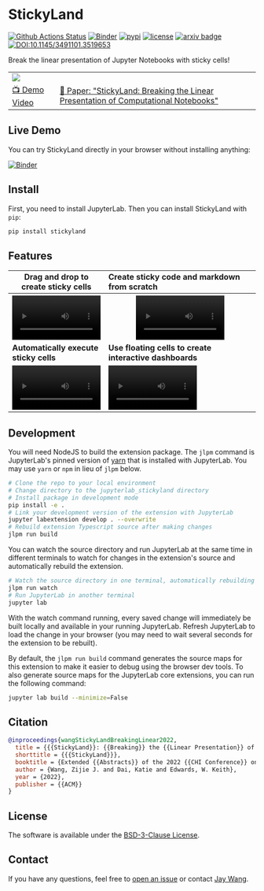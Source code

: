 # StickyLand

[![Github Actions Status](https://github.com/xiaohk/stickyland/workflows/Build/badge.svg)](https://github.com/xiaohk/stickyland/actions/workflows/build.yml)
[![Binder](https://mybinder.org/badge_logo.svg)](https://mybinder.org/v2/gh/xiaohk/stickyland/master?urlpath=lab/tree/examples/example-adult.ipynb)
[![pypi](https://img.shields.io/pypi/v/jupyterlab-stickyland?color=blue)](https://pypi.python.org/pypi/jupyterlab-stickyland)
[![license](https://img.shields.io/pypi/l/jupyterlab-stickyland?color=orange)](https://github.com/xiaohk/stickyland/blob/master/LICENSE)
[![arxiv badge](https://img.shields.io/badge/arXiv-2202.11086-red)](https://arxiv.org/abs/2202.11086)
[![DOI:10.1145/3491101.3519653](https://img.shields.io/badge/DOI-10.1145/3491101.3519653-blue)](https://doi.org/10.1145/3491101.3519653)

Break the linear presentation of Jupyter Notebooks with sticky cells!

<table>
  <tr>
    <td colspan="2"><img src='https://i.imgur.com/FtmHafo.png'></td>
  </tr>
  <tr></tr>
  <tr>
    <td><a href="https://youtu.be/OKaPmEBzEX0">📺 Demo Video</a></td>
    <td><a href="https://arxiv.org/abs/2202.11086">📖 Paper: "StickyLand: Breaking the Linear Presentation of Computational Notebooks"</a></td>
  </tr>
</table>

## Live Demo

You can try StickyLand directly in your browser without installing anything:

[![Binder](https://mybinder.org/badge_logo.svg)](https://mybinder.org/v2/gh/xiaohk/stickyland/master?urlpath=lab/tree/examples/example-adult.ipynb)

## Install

First, you need to install JupyterLab. Then you can install StickyLand with `pip`:

```bash
pip install stickyland
```

## Features

<table>
  <tr></tr>
  <tr></tr>
  <tr><td style="text-align:center"><b>Drag and drop to create sticky cells</b></td><td><b>Create sticky code and markdown from scratch</b></td></tr>
  <tr></tr>
  <tr><th><video src='https://user-images.githubusercontent.com/15007159/155241848-298e593e-de7b-4d6e-be48-fd738c2586e6.mp4' width=180></video></th><th><video src='https://user-images.githubusercontent.com/15007159/155241844-4a5a910d-3cdf-48d2-9c6d-acb9e23fe6a4.mp4' width=180></video></th></tr>
  <tr></tr>
  <tr><td><b>Automatically execute sticky cells</b></td><td><b>Use floating cells to create interactive dashboards</b></td></tr>
  <tr></tr>
  <tr><td style="width:20px"><video src='https://user-images.githubusercontent.com/15007159/155242259-925ca910-f1d4-4b8d-b085-5120f1a21da6.mp4' width=180></video></td><td><video src='https://user-images.githubusercontent.com/15007159/155243403-30625bd4-611c-4096-934d-7219fd6be8cb.mp4' width=180></video></td></tr>
</table>

## Development

You will need NodeJS to build the extension package.
The `jlpm` command is JupyterLab's pinned version of
[yarn](https://yarnpkg.com/) that is installed with JupyterLab. You may use
`yarn` or `npm` in lieu of `jlpm` below.

```bash
# Clone the repo to your local environment
# Change directory to the jupyterlab_stickyland directory
# Install package in development mode
pip install -e .
# Link your development version of the extension with JupyterLab
jupyter labextension develop . --overwrite
# Rebuild extension Typescript source after making changes
jlpm run build
```

You can watch the source directory and run JupyterLab at the same time in different terminals to watch for changes in the extension's source and automatically rebuild the extension.

```bash
# Watch the source directory in one terminal, automatically rebuilding when needed
jlpm run watch
# Run JupyterLab in another terminal
jupyter lab
```

With the watch command running, every saved change will immediately be built locally and available in your running JupyterLab. Refresh JupyterLab to load the change in your browser (you may need to wait several seconds for the extension to be rebuilt).

By default, the `jlpm run build` command generates the source maps for this extension to make it easier to debug using the browser dev tools. To also generate source maps for the JupyterLab core extensions, you can run the following command:

```bash
jupyter lab build --minimize=False
```

## Citation

```bibTeX
@inproceedings{wangStickyLandBreakingLinear2022,
  title = {{{StickyLand}}: {{Breaking}} the {{Linear Presentation}} of {{Computational Notebooks}}},
  shorttitle = {{{StickyLand}}},
  booktitle = {Extended {{Abstracts}} of the 2022 {{CHI Conference}} on {{Human Factors}} in {{Computing Systems}}},
  author = {Wang, Zijie J. and Dai, Katie and Edwards, W. Keith},
  year = {2022},
  publisher = {{ACM}}
}
```

## License

The software is available under the [BSD-3-Clause License](https://github.com/xiaohk/stickyland/blob/master/LICENSE).

## Contact

If you have any questions, feel free to [open an issue](https://github.com/xiaohk/stickyland/issues/new) or contact [Jay Wang](https://zijie.wang).
